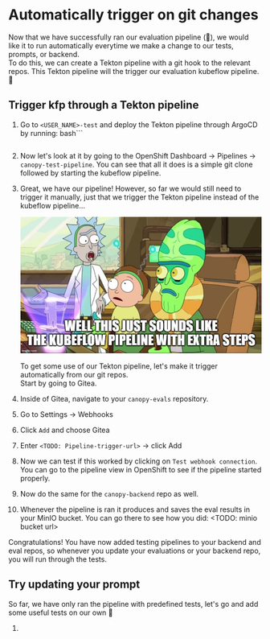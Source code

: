 # Automatically trigger on git changes

Now that we have successfully ran our evaluation pipeline (🎉), we would like it to run automatically everytime we make a change to our tests, prompts, or backend.  
To do this, we can create a Tekton pipeline with a git hook to the relevant repos. This Tekton pipeline will the trigger our evaluation kubeflow pipeline. 🔗

## Trigger kfp through a Tekton pipeline

1. Go to `<USER_NAME>-test` and deploy the Tekton pipeline through ArgoCD by running: 
    bash```
    
    ```
2. Now let's look at it by going to the OpenShift Dashboard -> Pipelines -> `canopy-test-pipeline`. You can see that all it does is a simple git clone followed by starting the kubeflow pipeline.  
3. Great, we have our pipeline! However, so far we would still need to trigger it manually, just that we trigger the Tekton pipeline instead of the kubeflow pipeline...

    ![super-important-meme](images/super-important-meme.jpg)

    To get some use of our Tekton pipeline, let's make it trigger automatically from our git repos.  
    Start by going to Gitea.
4. Inside of Gitea, navigate to your `canopy-evals` repository.
5. Go to Settings -> Webhooks
6. Click `Add` and choose Gitea
7. Enter `<TODO: Pipeline-trigger-url>` -> click Add
8. Now we can test if this worked by clicking on `Test webhook connection`.  
    You can go to the pipeline view in OpenShift to see if the pipeline started properly.  
9. Now do the same for the `canopy-backend` repo as well.
10. Whenever the pipeline is ran it produces and saves the eval results in your MinIO bucket. You can go there to see how you did: <TODO: minio bucket url>

Congratulations! You have now added testing pipelines to your backend and eval repos, so whenever you update your evaluations or your backend repo, you will run through the tests.

## Try updating your prompt

So far, we have only ran the pipeline with predefined tests, let's go and add some useful tests on our own 🧪

1. 
